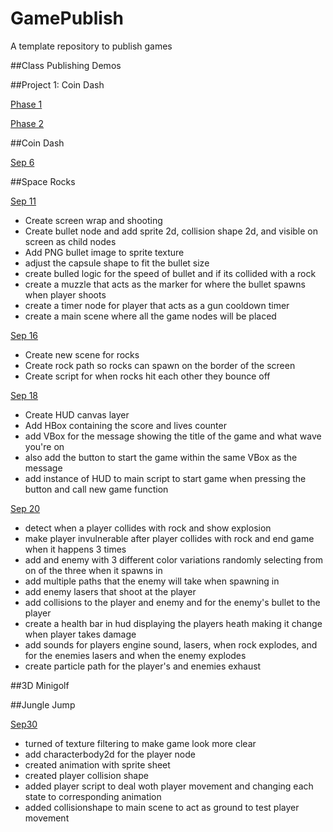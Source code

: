 # GamePublish
A template repository to publish games

##Class Publishing Demos

##Project 1: Coin Dash

  
  [Phase 1](CoinDash/index.html)
  
  [Phase 2](CoinDash2/index.html)
  

##Coin Dash

[Sep 6](WCU-CS-CooperLab/csc476f24-demo-games-GamePublish:main)


##Space Rocks

[Sep 11](demo-games-Makbark/SpaceRocksSep11/)
-  Create screen wrap and shooting
-  Create bullet node and add sprite 2d, collision shape 2d, and visible on screen as child nodes
-  Add PNG bullet image to sprite texture 
- adjust the capsule shape to fit the bullet size
- create bulled logic for the speed of bullet and if its collided with a rock
- create a muzzle that acts as the marker for where the bullet spawns when player shoots
- create a timer node for player that acts as a gun cooldown timer
- create a main scene where all the game nodes will be placed

[Sep 16](SpaceRocksSep16)
-  Create new scene for rocks
-  Create rock path so rocks can spawn on the border of the screen
-  Create script for when rocks hit each other they bounce off


[Sep 18](SpaceRocksSep18)
-  Create HUD canvas layer
-  Add HBox containing the score and lives counter
-  add VBox for the message showing the title of the game and what wave you're on
-  also add the button to start the game within the same VBox as the message
-  add instance of HUD to main script to start game when pressing the button and call new game function

[Sep 20](SpaceRocksSep20/index.html)
- detect when a player collides with rock and show explosion
- make player invulnerable after player collides with rock and end game when it happens 3 times
- add and enemy with 3 different color variations randomly selecting from on of the three when it spawns in
- add multiple paths that the enemy will take when spawning in
- add enemy lasers that shoot at the player
- add collisions to the player and enemy and for the enemy's bullet to the player
- create a health bar in hud displaying the players heath making it change when player takes damage
- add sounds for players engine sound, lasers, when rock explodes, and for the enemies lasers and when the enemy explodes
- create particle path for the player's and enemies exhaust


##3D Minigolf


##Jungle Jump

[Sep30](JungleJumpSep30/index.html)
- turned of texture filtering to make game look more clear
- add characterbody2d for the player node
- created animation with sprite sheet
- created player collision shape
- added player script to deal woth player movement and changing each state to corresponding animation
- added collisionshape to main scene to act as ground to test player movement 

